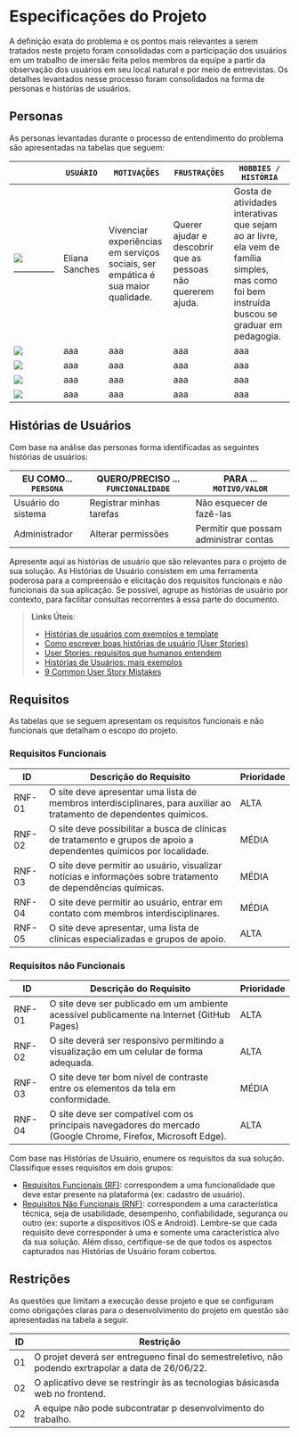 # Especificações do Projeto

A definição exata do problema e os pontos mais relevantes a serem tratados neste projeto foram consolidadas com a participação dos usuários em um trabalho de imersão feita pelos membros da equipe a partir da observação dos usuários em seu local natural e por meio de entrevistas. Os detalhes levantados nesse processo foram consolidados na forma de personas e histórias de usuários.

## Personas

As personas levantadas durante o processo de entendimento do problema são apresentadas na tabelas que seguem:

| | `USUÁRIO` |`MOTIVAÇÕES`| `FRUSTRAÇÕES` | `HOBBIES / HISTÓRIA` |
|----------------------|----------------------|--------------------|--------------------|------------------------|
| <Img src="https://user-images.githubusercontent.com/59934631/163286435-119bb54c-c0ad-4386-a166-48f68eebcb3e.png"> __________| Eliana Sanches | Vivenciar experiências em serviços sociais, ser empática é sua maior qualidade. | Querer ajudar e descobrir que as pessoas não quererem ajuda.  |Gosta de atividades interativas que sejam ao ar livre, ela vem de família simples, mas como foi bem instruída buscou se graduar em pedagogia.
| <Img src="https://user-images.githubusercontent.com/59934631/163286967-dbbe7f6e-db0f-47da-ab50-df88a088ef59.png">  | aaa | aaa | aaa | aaa |
| <Img src="https://user-images.githubusercontent.com/59934631/163286967-dbbe7f6e-db0f-47da-ab50-df88a088ef59.png">  | aaa | aaa | aaa | aaa |
| <Img src="https://user-images.githubusercontent.com/59934631/163286967-dbbe7f6e-db0f-47da-ab50-df88a088ef59.png">  | aaa | aaa | aaa | aaa |
| <Img src="https://user-images.githubusercontent.com/59934631/163286967-dbbe7f6e-db0f-47da-ab50-df88a088ef59.png">  | aaa | aaa | aaa | aaa |

## Histórias de Usuários

Com base na análise das personas forma identificadas as seguintes histórias de usuários:

|EU COMO... `PERSONA`| QUERO/PRECISO ... `FUNCIONALIDADE` |PARA ... `MOTIVO/VALOR`                 |
|--------------------|------------------------------------|----------------------------------------|
|Usuário do sistema  | Registrar minhas tarefas           | Não esquecer de fazê-las               |
|Administrador       | Alterar permissões                 | Permitir que possam administrar contas |

Apresente aqui as histórias de usuário que são relevantes para o projeto de sua solução. As Histórias de Usuário consistem em uma ferramenta poderosa para a compreensão e elicitação dos requisitos funcionais e não funcionais da sua aplicação. Se possível, agrupe as histórias de usuário por contexto, para facilitar consultas recorrentes à essa parte do documento.

> **Links Úteis**:
> - [Histórias de usuários com exemplos e template](https://www.atlassian.com/br/agile/project-management/user-stories)
> - [Como escrever boas histórias de usuário (User Stories)](https://medium.com/vertice/como-escrever-boas-users-stories-hist%C3%B3rias-de-usu%C3%A1rios-b29c75043fac)
> - [User Stories: requisitos que humanos entendem](https://www.luiztools.com.br/post/user-stories-descricao-de-requisitos-que-humanos-entendem/)
> - [Histórias de Usuários: mais exemplos](https://www.reqview.com/doc/user-stories-example.html)
> - [9 Common User Story Mistakes](https://airfocus.com/blog/user-story-mistakes/)

## Requisitos

As tabelas que se seguem apresentam os requisitos funcionais e não funcionais que detalham o escopo do projeto.

### Requisitos Funcionais

|ID     | Descrição do Requisito  | Prioridade |
|-------|-----------------------------------------|----|
|RNF-01 | O site deve apresentar uma lista de membros interdisciplinares, para auxiliar ao tratamento de dependentes químicos. | ALTA | 
|RNF-02 | O site deve possibilitar a busca de clínicas de tratamento e grupos de apoio a dependentes químicos por localidade.|  MÉDIA | 
|RNF-03 | O site deve permitir ao usuário, visualizar notícias e informações sobre tratamento de dependências químicas. | MÉDIA | 
|RNF-04 | O site deve permitir ao usuário, entrar em contato com membros interdisciplinares. |  MÉDIA | 
|RNF-05 | O site deve apresentar, uma lista de clínicas especializadas e grupos de apoio. |  ALTA |


### Requisitos não Funcionais

|ID     | Descrição do Requisito  |Prioridade |
|-------|-------------------------|----|
|RNF-01 | O site deve ser publicado em um ambiente acessível publicamente na Internet (GitHub Pages) | ALTA | 
|RNF-02 | O site deverá ser responsivo permitindo a visualização em um celular de forma adequada. |  ALTA | 
|RNF-03 | O site deve ter bom nível de contraste entre os elementos da tela em conformidade. | MÉDIA | 
|RNF-04 | O site deve ser compatível com os principais navegadores do mercado (Google Chrome, Firefox, Microsoft Edge).|  ALTA | 

Com base nas Histórias de Usuário, enumere os requisitos da sua solução. Classifique esses requisitos em dois grupos:

- [Requisitos Funcionais
 (RF)](https://pt.wikipedia.org/wiki/Requisito_funcional):
 correspondem a uma funcionalidade que deve estar presente na
  plataforma (ex: cadastro de usuário).
- [Requisitos Não Funcionais
  (RNF)](https://pt.wikipedia.org/wiki/Requisito_n%C3%A3o_funcional):
  correspondem a uma característica técnica, seja de usabilidade,
  desempenho, confiabilidade, segurança ou outro (ex: suporte a
  dispositivos iOS e Android).
Lembre-se que cada requisito deve corresponder à uma e somente uma
característica alvo da sua solução. Além disso, certifique-se de que
todos os aspectos capturados nas Histórias de Usuário foram cobertos.

## Restrições

As questões que limitam a execução desse projeto e que se configuram como 
obrigações claras para o desenvolvimento do projeto em questão são apresentadas 
na tabela a seguir.


|ID|                                           Restrição                                                   |
|--|-------------------------------------------------------------------------------------------------------|
|01| O projet deverá ser entregueno final do semestreletivo,  não podendo exrtrapolar a data de 26/06/22.  |
|02| O aplicativo deve se restringir às as tecnologias básicasda web no frontend.                          |
|02| A equipe não pode subcontratar p desenvolvimento do trabalho.                                         |
